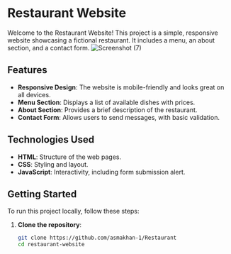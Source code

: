 # Restaurant Website

Welcome to the Restaurant Website! This project is a simple, responsive website showcasing a fictional restaurant. It includes a menu, an about section, and a contact form.
![Screenshot (7)](https://github.com/user-attachments/assets/97550131-c6d7-4b91-900b-263d6aebbc7a)

## Features

- **Responsive Design**: The website is mobile-friendly and looks great on all devices.
- **Menu Section**: Displays a list of available dishes with prices.
- **About Section**: Provides a brief description of the restaurant.
- **Contact Form**: Allows users to send messages, with basic validation.

## Technologies Used

- **HTML**: Structure of the web pages.
- **CSS**: Styling and layout.
- **JavaScript**: Interactivity, including form submission alert.

## Getting Started

To run this project locally, follow these steps:

1. **Clone the repository**:
   ```bash
   git clone https://github.com/asmakhan-1/Restaurant
   cd restaurant-website
